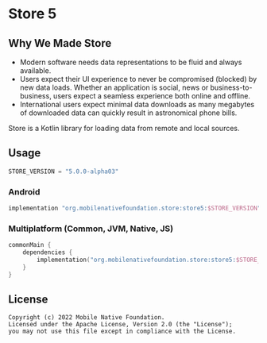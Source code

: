 # Store 5

## Why We Made Store

- Modern software needs data representations to be fluid and always available.
- Users expect their UI experience to never be compromised (blocked) by new data loads. Whether an
  application is social, news or business-to-business, users expect a seamless experience both
  online and offline.
- International users expect minimal data downloads as many megabytes of downloaded data can quickly
  result in astronomical phone bills.

Store is a Kotlin library for loading data from remote and local sources.

## Usage

```kotlin
STORE_VERSION = "5.0.0-alpha03"
```

### Android

```groovy
implementation "org.mobilenativefoundation.store:store5:$STORE_VERSION"
```

### Multiplatform (Common, JVM, Native, JS)

```kotlin
commonMain {
    dependencies {
        implementation("org.mobilenativefoundation.store:store5:$STORE_VERSION")
    }
}
```

## License

```text
Copyright (c) 2022 Mobile Native Foundation.
Licensed under the Apache License, Version 2.0 (the "License");
you may not use this file except in compliance with the License.
```
